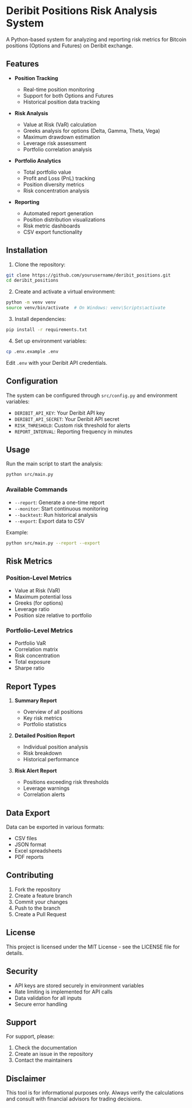 # Deribit Positions Risk Analysis System

A Python-based system for analyzing and reporting risk metrics for Bitcoin positions (Options and Futures) on Deribit exchange.

## Features

- **Position Tracking**
  - Real-time position monitoring
  - Support for both Options and Futures
  - Historical position data tracking

- **Risk Analysis**
  - Value at Risk (VaR) calculation
  - Greeks analysis for options (Delta, Gamma, Theta, Vega)
  - Maximum drawdown estimation
  - Leverage risk assessment
  - Portfolio correlation analysis

- **Portfolio Analytics**
  - Total portfolio value
  - Profit and Loss (PnL) tracking
  - Position diversity metrics
  - Risk concentration analysis

- **Reporting**
  - Automated report generation
  - Position distribution visualizations
  - Risk metric dashboards
  - CSV export functionality

## Installation

1. Clone the repository:
```bash
git clone https://github.com/yourusername/deribit_positions.git
cd deribit_positions
```

2. Create and activate a virtual environment:
```bash
python -m venv venv
source venv/bin/activate  # On Windows: venv\Scripts\activate
```

3. Install dependencies:
```bash
pip install -r requirements.txt
```

4. Set up environment variables:
```bash
cp .env.example .env
```
Edit `.env` with your Deribit API credentials.

## Configuration

The system can be configured through `src/config.py` and environment variables:

- `DERIBIT_API_KEY`: Your Deribit API key
- `DERIBIT_API_SECRET`: Your Deribit API secret
- `RISK_THRESHOLD`: Custom risk threshold for alerts
- `REPORT_INTERVAL`: Reporting frequency in minutes

## Usage

Run the main script to start the analysis:

```bash
python src/main.py
```

### Available Commands

- `--report`: Generate a one-time report
- `--monitor`: Start continuous monitoring
- `--backtest`: Run historical analysis
- `--export`: Export data to CSV

Example:
```bash
python src/main.py --report --export
```

## Risk Metrics

### Position-Level Metrics
- Value at Risk (VaR)
- Maximum potential loss
- Greeks (for options)
- Leverage ratio
- Position size relative to portfolio

### Portfolio-Level Metrics
- Portfolio VaR
- Correlation matrix
- Risk concentration
- Total exposure
- Sharpe ratio

## Report Types

1. **Summary Report**
   - Overview of all positions
   - Key risk metrics
   - Portfolio statistics

2. **Detailed Position Report**
   - Individual position analysis
   - Risk breakdown
   - Historical performance

3. **Risk Alert Report**
   - Positions exceeding risk thresholds
   - Leverage warnings
   - Correlation alerts

## Data Export

Data can be exported in various formats:
- CSV files
- JSON format
- Excel spreadsheets
- PDF reports

## Contributing

1. Fork the repository
2. Create a feature branch
3. Commit your changes
4. Push to the branch
5. Create a Pull Request

## License

This project is licensed under the MIT License - see the LICENSE file for details.

## Security

- API keys are stored securely in environment variables
- Rate limiting is implemented for API calls
- Data validation for all inputs
- Secure error handling

## Support

For support, please:
1. Check the documentation
2. Create an issue in the repository
3. Contact the maintainers

## Disclaimer

This tool is for informational purposes only. Always verify the calculations and consult with financial advisors for trading decisions.
